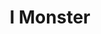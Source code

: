 ---
title: "I Monster"
summary: "Formed in 1997 after The Anderson Shelter project ended, I Monster became at the head of the late 90's/early 00's leftfield electro scene with their chart hit 'Daydream In Blue'. Since then they have garnered more of a cult following, with their song appearing in movies, TV and most recently on the social media platform TikTok, where their single 'Who Is She?' happened to go viral."
image: "i-monster.jpg"
apple_music_artist_url: "https://music.apple.com/gb/artist/i-monster/42085742"
wikipedia_url: "https://en.wikipedia.org/wiki/I_Monster"
---